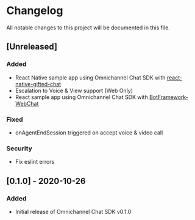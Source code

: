 # Changelog
All notable changes to this project will be documented in this file.

## [Unreleased]
### Added
- React Native sample app using Omnichannel Chat SDK with [react-native-gifted-chat](https://github.com/FaridSafi/react-native-gifted-chat)
- Escalation to Voice & View support (Web Only)
- React sample app using Omnichannel Chat SDK with [BotFramework-WebChat](https://github.com/microsoft/BotFramework-WebChat)

### Fixed
- onAgentEndSession triggered on accept voice & video call

### Security
- Fix eslint errors

## [0.1.0] - 2020-10-26
### Added
- Initial release of Omnichannel Chat SDK v0.1.0